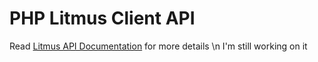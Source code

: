 # PHP Litmus Client API
Read <a href="https://litmus.github.io/legacy-litmus-api-docs/Customer%20REST%20API/Customer%20API%20documentation.html">Litmus API Documentation</a> for more details
\n
I'm still working on it